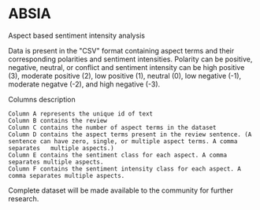 # ABSIA
Aspect based sentiment intensity analysis

Data is present in the "CSV" format containing aspect terms and their corresponding polarities and sentiment intensities. Polarity can be positive, negative, neutral, or conflict and sentiment intensity can be high positive (3), moderate positive (2), low positive (1), neutral (0), low negative (-1), moderate negatve (-2), and high negative (-3).

Columns description

    Column A represents the unique id of text
    Column B contains the review
    Column C contains the number of aspect terms in the dataset
    Column D contains the aspect terms present in the review sentence. (A sentence can have zero, single, or multiple aspect terms. A comma separates   multiple aspects.)
    Column E contains the sentiment class for each aspect. A comma separates multiple aspects.
    Column F contains the sentiment intensity class for each aspect. A comma separates multiple aspects.

Complete dataset will be made available to the community for further research.
